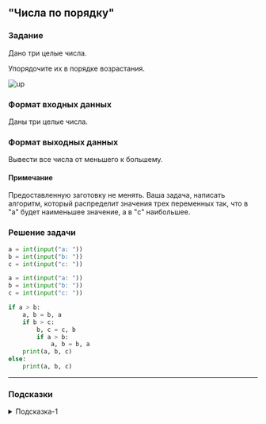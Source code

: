 ## "Числа по порядку"

### Задание

Дано три целые числа. 

Упорядочите их в порядке возрастания.

![up](img/up.png)

### Формат входных данных

Даны три целые числа.

### Формат выходных данных

Вывести все числа от меньшего к большему.

#### Примечание

Предоставленную заготовку не менять. Ваша задача, написать алгоритм, который распределит значения трех переменных так, что в "a" будет наименьшее значение, а в "c" наибольшее.

### Решение задачи

```python
a = int(input("a: "))
b = int(input("b: "))
c = int(input("c: "))

a = int(input("a: "))
b = int(input("b: "))
c = int(input("c: "))

if a > b:
    a, b = b, a
    if b > c:
        b, c = c, b
        if a > b:
            a, b = b, a
    print(a, b, c)
else:
    print(a, b, c)

```

---

### Подсказки

<details>
<summary>Подсказка-1</summary>
Вспомните про задачу "поменять значения переменных местами".
</details>
